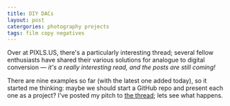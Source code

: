```yaml
---
title: DIY DACs
layout: post
catergories: photography projects
tags: film copy negatives
---
```


Over at PIXLS.US, there's a particularly interesting thread; several fellow enthusiasts have shared their various solutions for analogue to digital conversion — <i>it's a really interesting read, and the posts are still coming!</i>

There are nine examples so far (with the latest one added today), so it started me thinking: maybe we should start a GitHub repo and present each one as a project? I've posted my pitch to [the thread](https://discuss.pixls.us/t/diy-copy-stand-for-dslr-scanning/14833/71); lets see what happens.
